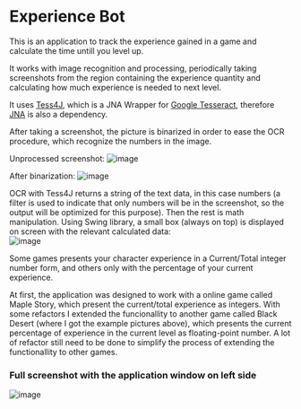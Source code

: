 # Experience Bot

This is an application to track the experience gained in a game and calculate the time untill you level up.

It works with image recognition and processing, periodically taking screenshots from the region containing the experience quantity and calculating how much experience is needed to next level.

It uses [Tess4J](http://tess4j.sourceforge.net/), which is a JNA Wrapper for [Google Tesseract](https://en.wikipedia.org/wiki/Tesseract_(software)), therefore [JNA](https://github.com/java-native-access/jna) is also a dependency.

After taking a screenshot, the picture is binarized in order to ease the OCR procedure, which recognize the numbers in the image.

Unprocessed screenshot:
![image](https://user-images.githubusercontent.com/13944617/123715097-fcc85180-d84d-11eb-8cb3-4e7db316ab01.png)

After binarization:
![image](https://user-images.githubusercontent.com/13944617/123715074-f508ad00-d84d-11eb-8e41-cf4dd1d5a638.png)

OCR with Tess4J returns a string of the text data, in this case numbers (a filter is used to indicate that only numbers will be in the screenshot, so the output will be optimized for this purpose). Then the rest is math manipulation.
Using Swing library, a small box (always on top) is displayed on screen with the relevant calculated data:
<br>![image](https://user-images.githubusercontent.com/13944617/123714940-b246d500-d84d-11eb-9acc-3d8c8d3a03b3.png)


Some games presents your character experience in a Current/Total integer number form, and others only with the percentage of your current experience.

At first, the application was designed to work with a online game called Maple Story, which present the current/total experience as integers.
With some refactors I extended the funcionallity to another game called Black Desert (where I got the example pictures above), which presents the current percentage of experience in the current level as floating-point number.
A lot of refactor still need to be done to simplify the process of extending the functionallity to other games.

<h3>Full screenshot with the application window on left side</h3>

![image](https://user-images.githubusercontent.com/13944617/123716099-297d6880-d850-11eb-9ec3-511250bd1226.png)

